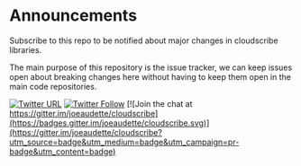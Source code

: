 # Announcements
Subscribe to this repo to be notified about major changes in cloudscribe libraries.

The main purpose of this repository is the issue tracker, we can keep issues open about breaking changes here without having to keep them open in the main code repositories.

[![Twitter URL](https://img.shields.io/twitter/url/http/shields.io.svg?style=social)](https://twitter.com/cloudscribeweb) [![Twitter Follow](https://img.shields.io/twitter/follow/cloudscribeweb.svg?style=social&label=Follow)](https://twitter.com/cloudscribeweb)
[![Join the chat at https://gitter.im/joeaudette/cloudscribe](https://badges.gitter.im/joeaudette/cloudscribe.svg)](https://gitter.im/joeaudette/cloudscribe?utm_source=badge&utm_medium=badge&utm_campaign=pr-badge&utm_content=badge)
